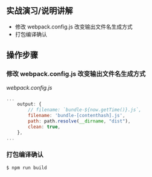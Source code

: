 ## 实战演习/说明讲解

+ 修改 webpack.config.js 改变输出文件名生成方式
+ 打包编译确认

## 操作步骤

### 修改 webpack.config.js 改变输出文件名生成方式

*webpack.config.js*

```js
...
    output: {
        // filename: `bundle-${now.getTime()}.js`,
        filename: 'bundle-[contenthash].js',
        path: path.resolve(__dirname, "dist"),
        clean: true,
    },
...
```

### 打包编译确认

```bash
$ npm run build
```